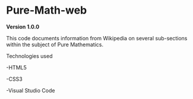 # Pure-Math-web
**Version 1.0.0**

This code documents information from Wikipedia on several sub-sections within the subject of Pure Mathematics.

Technologies used

-HTML5

-CSS3

-Visual Studio Code
